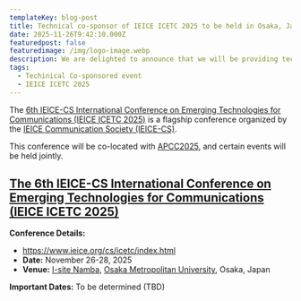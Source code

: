 ```yaml
---
templateKey: blog-post
title: Technical co-sponsor of IEICE ICETC 2025 to be held in Osaka, Japan
date: 2025-11-26T9:42:10.000Z
featuredpost: false
featuredimage: /img/logo-image.webp
description: We are delighted to announce that we will be providing technical support for the upcoming IEICE ICETC 2025 conference, scheduled to take place in November 2025 in Osaka, Japan.
tags:
  - Techinical Co-sponsored event
  - IEICE ICETC 2025
---
```


The [6th IEICE-CS International Conference on Emerging Technologies for Communications (IEICE ICETC 2025)](https://www.ieice.org/cs/icetc/index.html) is a flagship conference organized by the [IEICE Communication Society (IEICE-CS)](https://www.ieice.org/cs_r/eng/). 

This conference will be co-located with [APCC2025](https://www.ieice.org/cs/apcc/), and certain events will be held jointly.

## [The 6th IEICE-CS International Conference on Emerging Technologies for Communications (IEICE ICETC 2025)](https://www.ieice.org/cs/icetc/index.html)

**Conference Details:**
- https://www.ieice.org/cs/icetc/index.html
- **Date:** November 26-28, 2025
- **Venue:** [I-site Namba](https://www.omu.ac.jp/isite/), [Osaka Metropolitan University](https://www.omu.ac.jp/en/), Osaka, Japan

**Important Dates:** To be determined (TBD)
